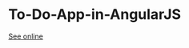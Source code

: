# To-Do-App-in-AngularJS

<a href="https://matutamiller.github.io/To-Do-App-in-AngularJS/">See online</a>
